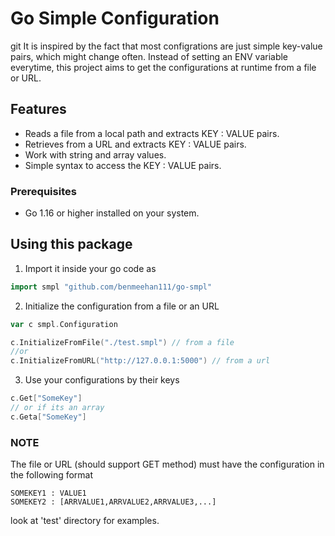 # Go Simple Configuration

git 
It is inspired by the fact that most configrations are just simple key-value pairs, which might change often. Instead of setting an ENV variable everytime, this project aims to get the configurations at runtime from a file or URL.

## Features

- Reads a file from a local path and extracts KEY : VALUE pairs.
- Retrieves from a URL and extracts KEY : VALUE pairs.
- Work with string and array values.
- Simple syntax to access the KEY : VALUE pairs.

### Prerequisites

- Go 1.16 or higher installed on your system.

## Using this package

1. Import it inside your go code as 

```go
import smpl "github.com/benmeehan111/go-smpl"
```

2. Initialize the configuration from a file or an URL

```go
var c smpl.Configuration

c.InitializeFromFile("./test.smpl") // from a file
//or
c.InitializeFromURL("http://127.0.0.1:5000") // from a url
```

3. Use your configurations by their keys

```go
c.Get["SomeKey"]
// or if its an array
c.Geta["SomeKey"]
```

### NOTE
The file or URL (should support GET method) must have the configuration in the following format

```
SOMEKEY1 : VALUE1
SOMEKEY2 : [ARRVALUE1,ARRVALUE2,ARRVALUE3,...]
```

look at 'test' directory for examples.